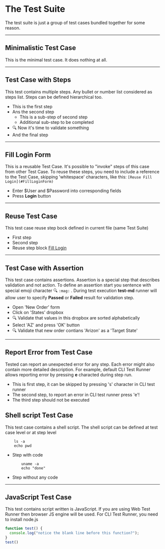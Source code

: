 # The Test Suite

The test suite is just a group of test cases bundled together for some reason.

---
## Minimalistic Test Case

This is the minimal test case. It does nothing at all.

---
## Test Case with Steps

This test contains multiple steps. Any bullet or number list considered as steps list. Steps can be defined hierarchical too.

- This is the first step
- Ans the second step
  - This is a sub-step of second step
  - Additional sub-step to be completed
- :mag: Now it's time to validate something
- And the final step

---
## Fill Login Form

This is a reusable Test Case. It's possible to "invoke" steps of this case from other Test Case. To reuse these steps, you need to include a reference to the Test Case, skipping 'whitespace' characters, like this: ``[Reuse Fill Login](#FillLoginForm)``

- Enter $User and $Password into corresponding fields
- Press **Login** button

---
## Reuse Test Case

This test case reuse step bock defined in current file (same Test Suite)

- First step
- Second step
- Reuse step block [Fill Login](#FillLoginForm)

---
## Test Case with Assertion

This test case contains assertions. Assertion is a special step that describes validation and not action. To define an assertion
start you sentence with special emoji character :mag: ``:mag:`` . During test execution **test-md** runner will allow user to specify **Passed** or **Failed** result for validation step.

- Open 'New Order' form
- Click on 'States' dropbox
- :mag: Validate that values in this dropbox are sorted alphabetically
- Select 'AZ' and press 'OK' button
- :mag: Validate that new order contians 'Arizon' as a 'Target State'

---
## Report Error from Test Case

Tested can report an unexpected error for any step. Each error might also contain more detailed description. For example, default CLI
Test Runner allows reporting error by pressing **e** characted during step run.

- This is first step, it can be skipped by pressing 's' character in CLI test runner
- The second step, to report an error in CLI test runner press 'e'!
- The third step should not be executed

## Shell script Test Case

This test case contains a shell script. The shell script can be defined at test case level or at step level

```
    ls -a
    echo pwd
```

- Step with code

    ```
        uname -a
        echo "done"
    ```
- Step without any code

---
## JavaScript Test Case

This test contains script written is JavaScript. If you are using Web Test Runner then browser JS engine will be used. For CLI
Test Runner, you need to install node.js

```javascript
function test() {
  console.log("notice the blank line before this function?");
}
test()
```
